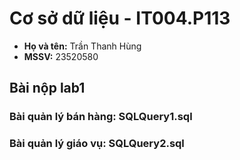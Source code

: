 # Cơ sở dữ liệu - IT004.P113

- **Họ và tên:** Trần Thanh Hùng
- **MSSV:** 23520580

## Bài nộp lab1

### Bài quản lý bán hàng: SQLQuery1.sql

### Bài quản lý giáo vụ: SQLQuery2.sql
